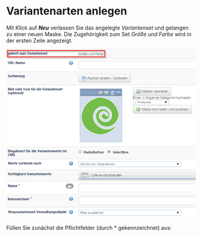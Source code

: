 # Variantenarten anlegen

Mit Klick auf ***Neu*** verlassen Sie das angelegte *Variantenset* und gelangen zu einer neuen Maske. Die Zugehörigkeit zum Set *Größe und Farbe* wird in der ersten Zeile angezeigt.

![](bild33.png)

Füllen Sie zunächst die Pflichtfelder (durch * gekennzeichnet) aus:

